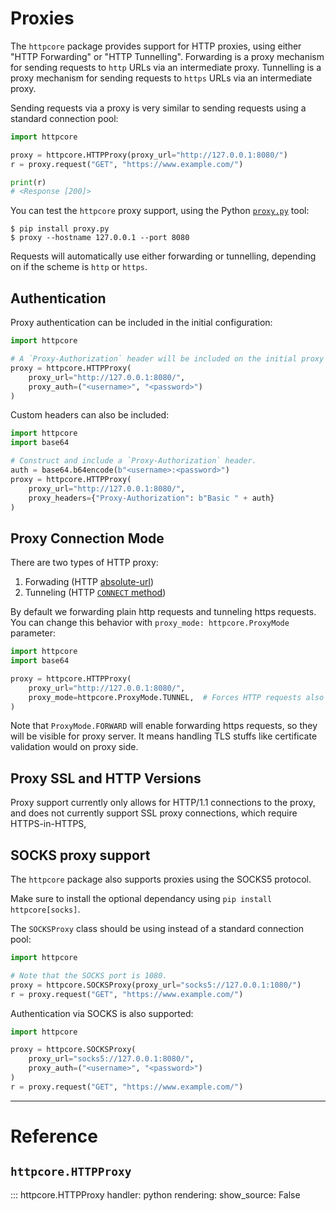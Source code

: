 # Proxies

The `httpcore` package provides support for HTTP proxies, using either "HTTP Forwarding" or "HTTP Tunnelling". Forwarding is a proxy mechanism for sending requests to `http` URLs via an intermediate proxy. Tunnelling is a proxy mechanism for sending requests to `https` URLs via an intermediate proxy.

Sending requests via a proxy is very similar to sending requests using a standard connection pool:

```python
import httpcore

proxy = httpcore.HTTPProxy(proxy_url="http://127.0.0.1:8080/")
r = proxy.request("GET", "https://www.example.com/")

print(r)
# <Response [200]>
```

You can test the `httpcore` proxy support, using the Python [`proxy.py`](https://pypi.org/project/proxy.py/) tool:

```shell
$ pip install proxy.py
$ proxy --hostname 127.0.0.1 --port 8080
```

Requests will automatically use either forwarding or tunnelling, depending on if the scheme is `http` or `https`.

## Authentication

Proxy authentication can be included in the initial configuration:

```python
import httpcore

# A `Proxy-Authorization` header will be included on the initial proxy connection.
proxy = httpcore.HTTPProxy(
    proxy_url="http://127.0.0.1:8080/",
    proxy_auth=("<username>", "<password>")
)
```

Custom headers can also be included:

```python
import httpcore
import base64

# Construct and include a `Proxy-Authorization` header.
auth = base64.b64encode(b"<username>:<password>")
proxy = httpcore.HTTPProxy(
    proxy_url="http://127.0.0.1:8080/",
    proxy_headers={"Proxy-Authorization": b"Basic " + auth}
)
```

## Proxy Connection Mode

There are two types of HTTP proxy:

1. Forwading (HTTP [absolute-url](https://tools.ietf.org/html/rfc7230#section-5.3.2))
2. Tunneling (HTTP [`CONNECT` method](https://tools.ietf.org/html/rfc7231#section-4.3.6))

By default we forwarding plain http requests and tunneling https requests.
You can change this behavior with `proxy_mode: httpcore.ProxyMode` parameter:
```py
import httpcore
import base64

proxy = httpcore.HTTPProxy(
    proxy_url="http://127.0.0.1:8080/",
    proxy_mode=httpcore.ProxyMode.TUNNEL,  # Forces HTTP requests also use Tunneling
)
```

Note that `ProxyMode.FORWARD` will enable forwarding https requests, so they will be visible for proxy server.
It means handling TLS stuffs like certificate validation would on proxy side.

## Proxy SSL and HTTP Versions

Proxy support currently only allows for HTTP/1.1 connections to the proxy,
and does not currently support SSL proxy connections, which require HTTPS-in-HTTPS,

## SOCKS proxy support

The `httpcore` package also supports proxies using the SOCKS5 protocol.

Make sure to install the optional dependancy using `pip install httpcore[socks]`.

The `SOCKSProxy` class should be using instead of a standard connection pool:

```python
import httpcore

# Note that the SOCKS port is 1080.
proxy = httpcore.SOCKSProxy(proxy_url="socks5://127.0.0.1:1080/")
r = proxy.request("GET", "https://www.example.com/")
```

Authentication via SOCKS is also supported:

```python
import httpcore

proxy = httpcore.SOCKSProxy(
    proxy_url="socks5://127.0.0.1:8080/",
    proxy_auth=("<username>", "<password>")
)
r = proxy.request("GET", "https://www.example.com/")
```

---

# Reference

## `httpcore.HTTPProxy`

::: httpcore.HTTPProxy
    handler: python
    rendering:
        show_source: False
